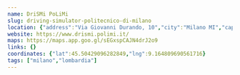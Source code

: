 ```yaml
---
name: DriSMi PoLiMi
slug: driving-simulator-politecnico-di-milano
location: {"address":"Via Giovanni Durando, 10","city":"Milano MI","cap":"20158"}
website: https://www.drismi.polimi.it/
maps: https://maps.app.goo.gl/sEGxspCAJN4drJ2o9
links: {}
coordinates: {"lat":45.50429096282849,"lng":9.164809690561716}
tags: ["milano","lombardia"]
---
```


